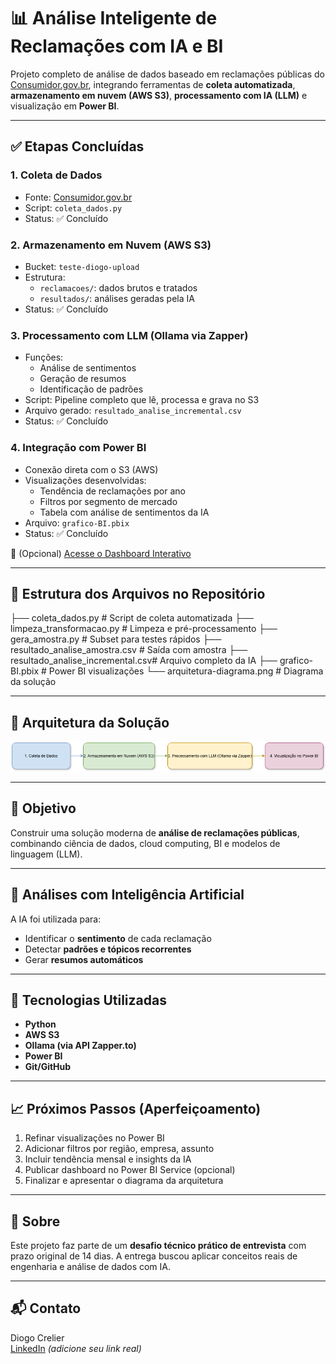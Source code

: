 # 📊 Análise Inteligente de Reclamações com IA e BI

Projeto completo de análise de dados baseado em reclamações públicas do [Consumidor.gov.br](https://dados.consultaspublicas.com.br/), integrando ferramentas de **coleta automatizada**, **armazenamento em nuvem (AWS S3)**, **processamento com IA (LLM)** e visualização em **Power BI**.

---

## ✅ Etapas Concluídas

### 1. Coleta de Dados
- Fonte: [Consumidor.gov.br](https://dados.consultaspublicas.com.br/)
- Script: `coleta_dados.py`
- Status: ✅ Concluído

### 2. Armazenamento em Nuvem (AWS S3)
- Bucket: `teste-diogo-upload`
- Estrutura:
  - `reclamacoes/`: dados brutos e tratados
  - `resultados/`: análises geradas pela IA
- Status: ✅ Concluído

### 3. Processamento com LLM (Ollama via Zapper)
- Funções:
  - Análise de sentimentos
  - Geração de resumos
  - Identificação de padrões
- Script: Pipeline completo que lê, processa e grava no S3
- Arquivo gerado: `resultado_analise_incremental.csv`
- Status: ✅ Concluído

### 4. Integração com Power BI
- Conexão direta com o S3 (AWS)
- Visualizações desenvolvidas:
  - Tendência de reclamações por ano
  - Filtros por segmento de mercado
  - Tabela com análise de sentimentos da IA
- Arquivo: `grafico-BI.pbix`
- Status: ✅ Concluído

🔗 (Opcional) [Acesse o Dashboard Interativo](https://app.powerbi.com/...)  

---

## 📂 Estrutura dos Arquivos no Repositório

├── coleta_dados.py # Script de coleta automatizada
├── limpeza_transformacao.py # Limpeza e pré-processamento
├── gera_amostra.py # Subset para testes rápidos
├── resultado_analise_amostra.csv # Saída com amostra
├── resultado_analise_incremental.csv# Arquivo completo da IA
├── grafico-BI.pbix # Power BI visualizações
└── arquitetura-diagrama.png # Diagrama da solução


---

## 🧱 Arquitetura da Solução

![Arquitetura da Solução](arquitetura-diagrama.png)

---

## 🎯 Objetivo

Construir uma solução moderna de **análise de reclamações públicas**, combinando ciência de dados, cloud computing, BI e modelos de linguagem (LLM).

---

## 🧠 Análises com Inteligência Artificial

A IA foi utilizada para:
- Identificar o **sentimento** de cada reclamação  
- Detectar **padrões e tópicos recorrentes**  
- Gerar **resumos automáticos**  

---

## 🔧 Tecnologias Utilizadas

- **Python**  
- **AWS S3**  
- **Ollama (via API Zapper.to)**  
- **Power BI**  
- **Git/GitHub**  

---

## 📈 Próximos Passos (Aperfeiçoamento)

1. Refinar visualizações no Power BI  
2. Adicionar filtros por região, empresa, assunto  
3. Incluir tendência mensal e insights da IA  
4. Publicar dashboard no Power BI Service (opcional)  
5. Finalizar e apresentar o diagrama da arquitetura  

---

## 📎 Sobre

Este projeto faz parte de um **desafio técnico prático de entrevista** com prazo original de 14 dias. A entrega buscou aplicar conceitos reais de engenharia e análise de dados com IA.

---

## 📬 Contato

Diogo Crelier  
[LinkedIn](https://www.linkedin.com/in/seu-usuario) *(adicione seu link real)*
